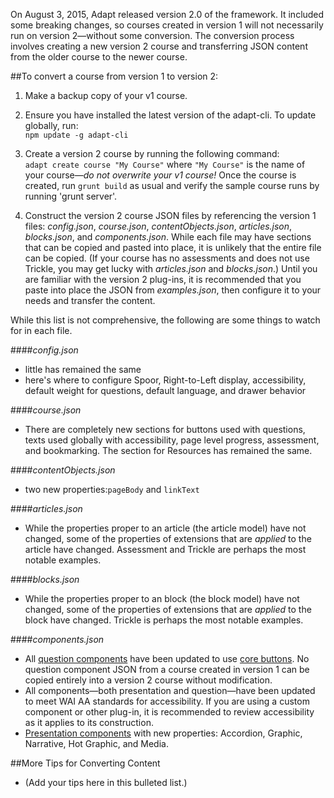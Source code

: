 On August 3, 2015, Adapt released version 2.0 of the framework. It included some breaking changes, so courses created in version 1 will not necessarily run on version 2&mdash;without some conversion. The conversion process involves creating a new version 2 course and transferring JSON content from the older course to the newer course.

##To convert a course from version 1 to version 2:

1. Make a backup copy of your v1 course.

2. Ensure you have installed the latest version of the adapt-cli. To update globally, run:  
`npm update -g adapt-cli`

3. Create a version 2 course by running the following command:  
`adapt create course "My Course"` where `"My Course"` is the name of your course&mdash;*do not overwrite your v1 course!*
Once the course is created, run `grunt build` as usual and verify the sample course runs by running 'grunt server'.

4. Construct the version 2 course JSON files by referencing the version 1 files: *config.json*, *course.json*, *contentObjects.json*, *articles.json*, *blocks.json*, and *components.json*. While each file may have sections that can be copied and pasted into place, it is unlikely that the entire file can be copied. (If your course has no assessments and does not use Trickle, you may get lucky with *articles.json* and *blocks.json*.) Until you are familiar with the version 2 plug-ins, it is recommended that you paste into place the JSON from *examples.json*, then configure it to your needs and transfer the content. 

While this list is not comprehensive, the following are some things to watch for in each file.

####*config.json*  
* little has remained the same  
* here's where to configure Spoor, Right-to-Left display, accessibility, default weight for questions, default language, and drawer behavior

####*course.json*   
* There are completely new sections for buttons used with questions, texts used globally with accessibility, page level progress, assessment, and bookmarking. The section for Resources has remained the same.

####*contentObjects.json*  
* two new properties:`pageBody` and `linkText`

####*articles.json*  
* While the properties proper to an article (the article model) have not changed, some of the properties of extensions that are *applied* to the article have changed. Assessment and Trickle are perhaps the most notable examples.

####*blocks.json*  
* While the properties proper to an block (the block model) have not changed, some of the properties of extensions that are *applied* to the block have changed. Trickle is perhaps the most notable examples.

####*components.json*   
* All [question components](https://github.com/adaptlearning/adapt_framework/wiki/Core-Plug-ins-in-the-Adapt-Learning-Framework#question-components) have been updated to use [core buttons](https://github.com/adaptlearning/adapt_framework/wiki/Core-Buttons). No question component JSON from a course created in version 1 can be copied entirely into a version 2 course without modification.
* All components&mdash;both presentation and question&mdash;have been updated to meet WAI AA standards for accessibility. If you are using a custom component or other plug-in, it is recommended to review accessibility as it applies to its construction.
* [Presentation components](https://github.com/adaptlearning/adapt_framework/wiki/Core-Plug-ins-in-the-Adapt-Learning-Framework#presentation-components) with new properties: Accordion, Graphic, Narrative, Hot Graphic, and Media. 

##More Tips for Converting Content
* (Add your tips here in this bulleted list.)
